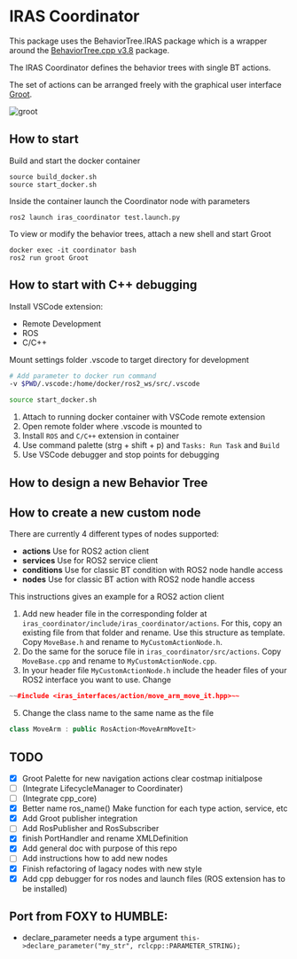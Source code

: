 # IRAS Coordinator
This package uses the BehaviorTree.IRAS package which is a wrapper around the [BehaviorTree.cpp v3.8](https://www.behaviortree.dev/) package.

The IRAS Coordinator defines the behavior trees with single BT actions.

The set of actions can be arranged freely with the graphical user interface [Groot](https://github.com/BehaviorTree/Groot).

![groot](https://github.com/BehaviorTree/Groot/raw/master/groot-screenshot.png)

## How to start

Build and start the docker container

    source build_docker.sh
    source start_docker.sh

Inside the container launch the Coordinator node with parameters

    ros2 launch iras_coordinator test.launch.py
    
To view or modify the behavior trees, attach a new shell and start Groot

    docker exec -it coordinator bash
    ros2 run groot Groot

## How to start with C++ debugging

Install VSCode extension:
- Remote Development
- ROS
- C/C++

Mount settings folder .vscode to target directory for development
```bash
# Add parameter to docker run command
-v $PWD/.vscode:/home/docker/ros2_ws/src/.vscode
```

```bash
source start_docker.sh
```

1. Attach to running docker container with VSCode remote extension
2. Open remote folder where .vscode is mounted to
3. Install `ROS` and `C/C++` extension in container
4. Use command palette (strg + shift + p) and `Tasks: Run Task` and `Build`
5. Use VSCode debugger and stop points for debugging

## How to design a new Behavior Tree

## How to create a new custom node

There are currently 4 different types of nodes supported:
- **actions** Use for ROS2 action client
- **services** Use for ROS2 service client
- **conditions** Use for classic BT condition with ROS2 node handle access
- **nodes** Use for classic BT action with ROS2 node handle access

This instructions gives an example for a ROS2 action client

1. Add new header file in the corresponding folder at `iras_coordinator/include/iras_coordinator/actions`. For this, copy an existing file from that folder and rename. Use this structure as template. Copy `MoveBase.h` and rename to `MyCustomActionNode.h`.
2. Do the same for the soruce file in `iras_coordinator/src/actions`. Copy `MoveBase.cpp` and rename to `MyCustomActionNode.cpp`.
3. In your header file `MyCustomActionNode.h` include the header files of your ROS2 interface you want to use. Change
```cpp
~~#include <iras_interfaces/action/move_arm_move_it.hpp>~~
```
5. Change the class name to the same name as the file
```cpp
class MoveArm : public RosAction<MoveArmMoveIt>
```


## TODO
- [x] Groot Palette for new navigation actions clear costmap initialpose
- [ ] (Integrate LifecycleManager to Coordinater)
- [ ] (Integrate cpp_core)
- [x] Better name ros_name() Make function for each type action, service, etc
- [x] Add Groot publisher integration
- [ ] Add RosPublisher and RosSubscriber
- [x] finish PortHandler and rename XMLDefinition
- [x] Add general doc with purpose of this repo
- [ ] Add instructions how to add new nodes
- [x] Finish refactoring of lagacy nodes with new style
- [x] Add cpp debugger for ros nodes and launch files (ROS extension has to be installed)

## Port from FOXY to HUMBLE:
- declare_parameter needs a type argument `this->declare_parameter("my_str", rclcpp::PARAMETER_STRING);`
